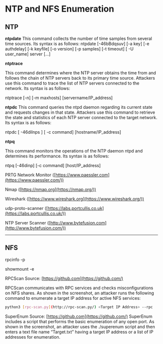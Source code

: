 # NTP and NFS Enumeration

## NTP

**ntpdate**
This command collects the number of time samples from several time sources. Its syntax is as follows:
ntpdate [-46bBdqsuv] [-a key] [-e authdelay] [-k keyfile] [-o version] [-p samples] [-t timeout] [ -U user_name] server [...]

**ntptrace** 

This command determines where the NTP server obtains the time from and follows the chain of NTP servers back to its primary time source. Attackers use this command to trace the list of NTP servers connected to the network. Its syntax is as follows: 

ntptrace [-n] [-m maxhosts] [servername/IP_address]

**ntpdc**
This command queries the ntpd daemon regarding its current state and requests changes in that state. Attackers use this command to retrieve the state and statistics of each NTP server connected to the target network. Its syntax is as follows: 

ntpdc [ -46dilnps ] [ -c command] [hostname/IP_address]

**ntpq** 

This command monitors the operations of the NTP daemon ntpd and determines its performance. Its syntax is as follows: 

ntpq [-46dinp] [-c command] [host/IP_address]

PRTG Network Monitor ([https://www.paessler.com](https://www.paessler.com/))

Nmap ([https://nmap.org](https://nmap.org/)) 

Wireshark ([https://www.wireshark.org](https://www.wireshark.org/)) 

udp-proto-scanner ([https://labs.portcullis.co.uk](https://labs.portcullis.co.uk/)) 

NTP Server Scanner ([http://www.bytefusion.com](http://www.bytefusion.com/))

---

## NFS

rpcinfo -p <Target IP Address>

showmount -e <Target IP Address>

RPCScan Source: [https://github.com](https://github.com/) 

RPCScan communicates with RPC services and checks misconfigurations on NFS shares. As shown in the screenshot, an attacker runs the following command to enumerate a target IP address for active NFS services: 

```bash
python3 [rpc-scan.py](http://rpc-scan.py/) <Target IP Address> --rpc
```

SuperEnum Source: [https://github.com](https://github.com/)
SuperEnum includes a script that performs the basic enumeration of any open port. As shown in the screenshot, an attacker uses the ./superenum script and then enters a text file name “Target.txt” having a target IP address or a list of IP addresses for enumeration.